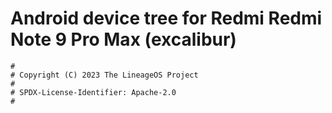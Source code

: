 # Android device tree for Redmi Redmi Note 9 Pro Max (excalibur)

```
#
# Copyright (C) 2023 The LineageOS Project
#
# SPDX-License-Identifier: Apache-2.0
#
```
